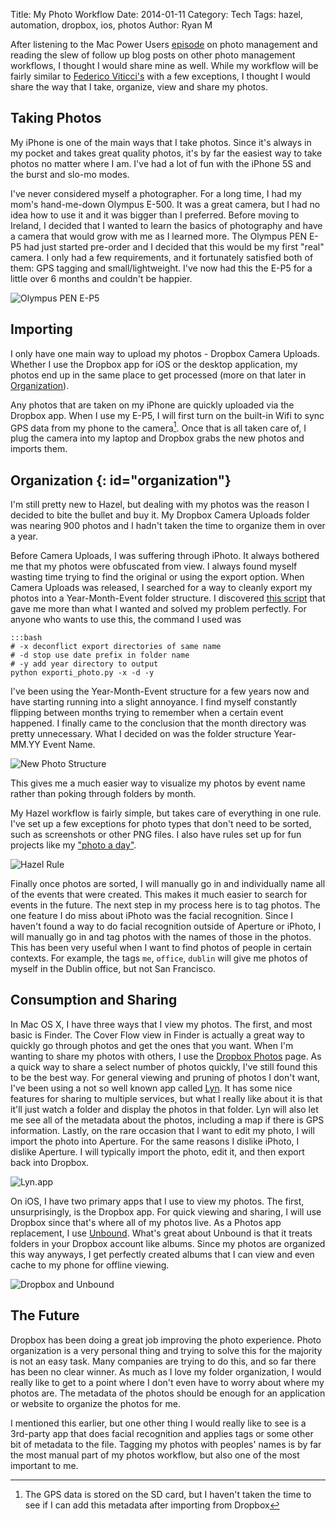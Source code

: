 Title: My Photo Workflow
Date: 2014-01-11
Category: Tech
Tags: hazel, automation, dropbox, ios, photos
Author: Ryan M

After listening to the Mac Power Users [episode][mpu] on photo management and reading the slew of follow up blog posts on other photo management workflows, I thought I would share mine as well.  While my workflow will be fairly similar to [Federico Viticci's][viticci] with a few exceptions, I thought I would share the way that I take, organize, view and share my photos.
<!-- PELICAN_END_SUMMARY -->  

[mpu]: http://www.macpowerusers.com/2014/01/05/mac-power-users-171-photo-management/
[viticci]: http://www.macstories.net/tutorials/my-photo-management-workflow-early-2014/

## Taking Photos

My iPhone is one of the main ways that I take photos. Since it's always in my pocket and takes great quality photos, it's by far the easiest way to take photos no matter where I am.  I've had a lot of fun with the iPhone 5S and the burst and slo-mo modes.

I've never considered myself a photographer. For a long time, I had my mom's hand-me-down Olympus E-500. It was a great camera, but I had no idea how to use it and it was bigger than I preferred. Before moving to Ireland, I decided that I wanted to learn the basics of photography and have a camera that would grow with me as I learned more. The Olympus PEN E-P5 had just started pre-order and I decided that this would be my first "real" camera. I only had a few requirements, and it fortunately satisfied both of them: GPS tagging and small/lightweight. I've now had this the E-P5 for a little over 6 months and couldn't be happier. 

![Olympus PEN E-P5]( {attach}ep5.jpg)

## Importing

I only have one main way to upload my photos - Dropbox Camera Uploads. Whether I use the Dropbox app for iOS or the desktop application, my photos end up in the same place to get processed (more on that later in [Organization](#organization)). 

Any photos that are taken on my iPhone are quickly uploaded via the Dropbox app. When I use my E-P5, I will first turn on the built-in Wifi to sync GPS data from my phone to the camera[^1]. Once that is all taken care of, I plug the camera into my laptop and Dropbox grabs the new photos and imports them.

[^1]: The GPS data is stored on the SD card, but I haven't taken the time to see if I can add this metadata after importing from Dropbox 

## Organization {: id="organization"}

I'm still pretty new to Hazel, but dealing with my photos was the reason I decided to bite the bullet and buy it. My Dropbox Camera Uploads folder was nearing 900 photos and I hadn't taken the time to organize them in over a year. 

Before Camera Uploads, I was suffering through iPhoto. It always bothered me that my photos were obfuscated from view. I always found myself wasting time trying to find the original or using the export option. When Camera Uploads was released, I searched for a way to cleanly export my photos into a Year-Month-Event folder structure. I discovered [this script][exportiphoto] that gave me more than what I wanted and solved my problem perfectly. For anyone who wants to use this, the command I used was

	:::bash
	# -x deconflict export directories of same name
	# -d stop use date prefix in folder name
	# -y add year directory to output
    python exporti_photo.py -x -d -y 

I've been using the Year-Month-Event structure for a few years now and have starting running into a slight annoyance. I find myself constantly flipping between months trying to remember when a certain event happened. I finally came to the conclusion that the month directory was pretty unnecessary. What I decided on was the folder structure Year-MM.YY Event Name. 

![New Photo Structure]( {attach}photo_list.png)

This gives me a much easier way to visualize my photos by event name rather than poking through folders by month.

My Hazel workflow is fairly simple, but takes care of everything in one rule. I've set up a few exceptions for photo types that don't need to be sorted, such as screenshots or other PNG files. I also have rules set up for fun projects like my ["photo a day"]( /2014/01/05/organizing-special-photos-with-hazel ).

![Hazel Rule]( {attach}photos_hazel.png)

Finally once photos are sorted, I will manually go in and individually name all of the events that were created. This makes it much easier to search for events in the future. The next step in my process here is to tag photos. The one feature I do miss about iPhoto was the facial recognition. Since I haven't found a way to do facial recognition outside of Aperture or iPhoto, I will manually go in and tag photos with the names of those in the photos. This has been very useful when I want to find photos of people in certain contexts. For example,  the tags `me`, `office`, `dublin` will give me photos of myself in the Dublin office, but not San Francisco.

[exportiphoto]: https://github.com/BMorearty/exportiphoto

## Consumption and Sharing

In Mac OS X, I have three ways that I view my photos. The first, and most basic is Finder.  The Cover Flow view in Finder is actually a great way to quickly go through photos and get the ones that you want. When I'm wanting to share my photos with others, I use the [Dropbox Photos](https://www.dropbox.com/photos) page. As a quick way to share a select number of photos quickly, I've still found this to be the best way. For general viewing and pruning of photos I don't want, I've been using a not so well known app called [Lyn](http://www.lynapp.com). It has some nice features for sharing to multiple services, but what I really like about it is that it'll just watch a folder and display the photos in that folder. Lyn will also let me see all of the metadata about the photos, including a map if there is GPS information. Lastly, on the rare occasion that I want to edit my photo, I will import the photo into Aperture. For the same reasons I dislike iPhoto, I dislike Aperture. I will typically import the photo, edit it, and then export back into Dropbox.

![Lyn.app]( {attach}lyn.jpg)

On iOS, I have two primary apps that I use to view my photos. The first, unsurprisingly, is the Dropbox app. For quick viewing and sharing, I will use Dropbox since that's where all of my photos live. As a Photos app replacement, I use [Unbound][unbound]. What's great about Unbound is that it treats folders in your Dropbox account like albums. Since my photos are organized this way anyways, I get perfectly created albums that I can view and even cache to my phone for offline viewing.

![Dropbox and Unbound]( {attach}unbound_dropbox.jpg)

## The Future ##

Dropbox has been doing a great job improving the photo experience. Photo organization is a very personal thing and trying to solve this for the majority is not an easy task. Many companies are trying to do this, and so far there has been no clear winner. As much as I love my folder organization, I would really like to get to a point where I don't even have to worry about where my photos are. The metadata of the photos should be enough for an application or website to organize the photos for me.

I mentioned this earlier, but one other thing I would really like to see is a 3rd-party app that does facial recognition and applies tags or some other bit of metadata to the file. Tagging my photos with peoples' names is by far the most manual part of my photos workflow, but also one of the most important to me.

[unbound]: http://unboundapp.com
